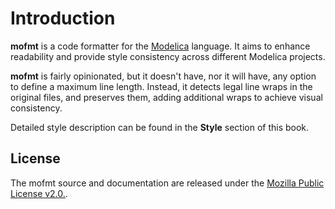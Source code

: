 # Introduction

**mofmt** is a code formatter for the [Modelica](https://modelica.org/)
language. It aims to enhance readability and provide style consistency across
different Modelica projects.

**mofmt** is fairly opinionated, but it doesn't have, nor it will have, any option
to define a maximum line length. Instead, it detects legal line wraps in the
original files, and preserves them, adding additional wraps to achieve visual
consistency.

Detailed style description can be found in the **Style** section of this book.

## License

The mofmt source and documentation are released under the [Mozilla Public
License v2.0.](https://www.mozilla.org/en-US/MPL/2.0/).
